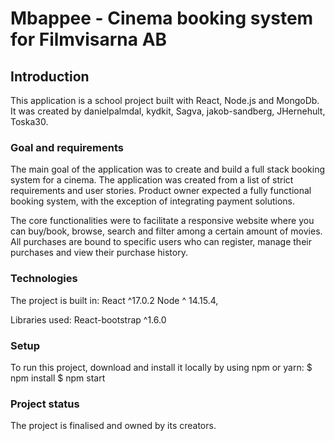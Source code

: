 # Mbappee - Cinema booking system for Filmvisarna AB

## Introduction
This application is a school project built with React, Node.js and MongoDb. It was created by danielpalmdal, kydkit, Sagva, jakob-sandberg, JHernehult, Toska30.

### Goal and requirements
The main goal of the application was to create and build a full stack booking system for a cinema. The application was created from a list of strict requirements and user stories. Product owner expected a fully functional booking system, with the exception of integrating payment solutions.

The core functionalities were to facilitate a responsive website where you can buy/book, browse, search and filter among a certain amount of movies. All purchases are bound to specific users who can register, manage their purchases and view their purchase history.

### Technologies 
The project is built in:
React ^17.0.2
Node ^ 14.15.4,  


Libraries used:
React-bootstrap ^1.6.0

### Setup
To run this project, download and install it locally by using npm or yarn:
$ npm install 
$ npm start

### Project status
The project is finalised and owned by its creators.
